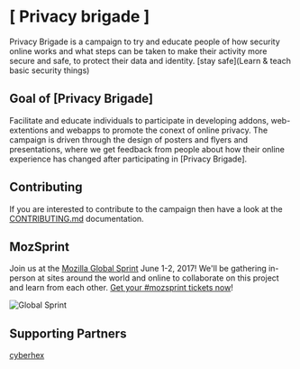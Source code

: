 # [ Privacy brigade ]

Privacy Brigade is a campaign to try and educate people of how security online works and what steps can be taken to make their activity more secure and safe, to protect their data and identity.
[stay safe](Learn & teach basic security things)

## Goal of [Privacy Brigade]

Facilitate and educate individuals to participate in developing addons, web-extentions and webapps to promote the conext of online privacy.
The campaign is driven through the design of posters and flyers and presentations, where we get feedback from people about how their online experience has changed after participating in [Privacy Brigade].

## Contributing

If you are interested to contribute to the campaign then have a look at the [CONTRIBUTING.md](CONTRIBUTING.md) documentation.

## MozSprint

Join us at the [Mozilla Global Sprint](http://mozilla.github.io/global-sprint/) June 1-2, 2017! We'll be gathering in-person at sites around the world and online to collaborate on this project and learn from each other. [Get your #mozsprint tickets now](http://mozilla.github.io/global-sprint/)!

![Global Sprint](https://cloud.githubusercontent.com/assets/617994/24632585/b2b07dcc-1892-11e7-91cf-f9e473187cf7.png)

## Supporting Partners
[cyberhex](https://raw.githubusercontent.com/vyaspranjal33/privacy-brigade/master/imgs/pb.jpeg)
